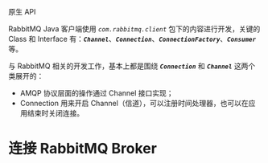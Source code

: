 <span class="title">原生 API</span>

RabbitMQ Java 客户端使用 *`com.rabbitmq.client`* 包下的内容进行开发，关键的 Class 和 Interface 有：***`Channel`***、***`Connection`***、***`ConnectionFactory`***、***`Consumer`*** 等。

与 RabbitMQ 相关的开发工作，基本上都是围绕 ***`Connection`*** 和 ***`Channel`*** 这两个类展开的：

- AMQP 协议层面的操作通过 Channel 接口实现；
- Connection 用来开启 Channel（信道），可以注册时间处理器，也可以在应用结束时关闭连接。

# 连接 RabbitMQ Broker







